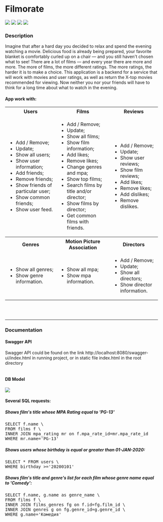 # Filmorate
![](https://img.shields.io/badge/database-H2Database-blue)
![](https://img.shields.io/badge/language-Java-orange)
![](https://img.shields.io/badge/build_automation_tool-Maven-red)
![](https://img.shields.io/badge/framework-Spring_boot-green)

### Description

Imagine that after a hard day you decided to relax and spend the evening watching a movie. Delicious food is already 
being prepared, your favorite blanket is comfortably curled up on a chair — and you still haven't chosen what to see!
There are a lot of films — and every year there are more and more. The more of films, the more different ratings. 
The more ratings, the harder it is to make a choice.
This application is a backend for a service that will work with movies and user ratings, as well as return 
the X-top movies recommended for viewing. Now neither you nor your friends will have to think for a long time about 
what to watch in the evening.

#### App work with:
<table>
  <tbody>
    <tr>
      <th><b>Users</b></th>
      <th><b>Films</b></th>
      <th><b>Reviews</b></th>
    </tr>
    <tr>
        <td>
            <ul><li>Add / Remove;</li>
            <li>Update;</li>
            <li>Show all users;</li>
            <li>Show user information;</li>
            <li>Add friends;</li>
            <li>Remove friends;</li>
            <li>Show friends of particular user;</li>
            <li>Show common friends;</li>
            <li>Show user feed.</li></ul>
        </td>
        <td>
            <ul><li>Add / Remove;</li>
            <li>Update;</li>
            <li>Show all films;</li>
            <li>Show film information;</li>
            <li>Add likes;</li>
            <li>Remove likes;</li>
            <li>Change genres and mpa;</li>
            <li>Show top films;</li>
            <li>Search films by title and/or director;</li>
            <li>Show films by director;</li>
            <li>Get common films with friends.</li></ul>
        </td>
        <td>
            <ul><li>Add / Remove;</li>
            <li>Update;</li>
            <li>Show user reviews;</li>
            <li>Show film reviews;</li>
            <li>Add likes;</li>
            <li>Remove likes;</li>
            <li>Add dislikes;</li>
            <li>Remove dislikes.</li></ul>
        </td>
    </tr>
    <tr>
      <th><b>Genres</b></th>
      <th><b>Motion Picture Association</b></th>
      <th><b>Directors</b></th>
    </tr>
    <tr>
        <td>
            <ul><li>Show all genres;</li>
            <li>Show genre information.</li></ul>
        </td>
        <td>
            <ul><li>Show all mpa;</li>
            <li>Show mpa information.</li></ul>
        </td>
        <td>
            <ul><li>Add / Remove;</li>
            <li>Update;</li>
            <li>Show all directors;</li>
            <li>Show director information.</li></ul>
        </td>
    </tr>
  </tbody>
</table>
<br />
<br />

---

### Documentation
#### Swagger API
Swagger API could be found on the link http://localhost:8080/swagger-ui/index.html in running project, or in 
static file index.html in the root directory
<br />
<br />

#### DB Model
![](filmorate-er-diagram-v2.jpg)

#### Several SQL requests:
##### Shows film's title whose MPA Rating equal to 'PG-13'
<pre>
SELECT f.name \
FROM films f \
INNER JOIN mpa_rating mr on f.mpa_rate_id=mr.mpa_rate_id
WHERE mr.name='PG-13'
</pre>
##### Shows users whose birthday is equal or greater than 01-JAN-2020:
<pre>
SELECT * FROM users \
WHERE birthday >='20200101'
</pre>
##### Shows film's title and genre's list for each film whose genre name equal to 'Comedy':
<pre>
SELECT f.name, g.name as genre_name \
FROM films f \
INNER JOIN films_genres fg on f.id=fg.film_id \
INNER JOIN genres g on fg.genre_id=g.genre_id \
WHERE g.name='Комедия'
</pre>